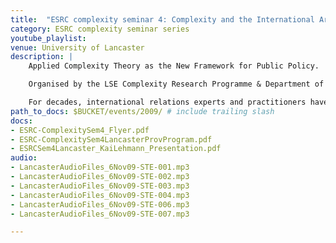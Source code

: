 ```yaml
---
title:  "ESRC complexity seminar 4: Complexity and the International Arena"
category: ESRC complexity seminar series
youtube_playlist: 
venue: University of Lancaster
description: |
    Applied Complexity Theory as the New Framework for Public Policy.

    Organised by the LSE Complexity Research Programme & Department of Politics and International Relations, Lancaster University.

    For decades, international relations experts and practitioners have recognised the growing interdependence, connectedness and complexity of the global environment. Despite this, and a variety of intellectual challengers, realism with its simple and parsimonious tools based on a traditional scientific Newtonian paradigm remains the dominate framework in international relations and policy. The Complexity approach, emerging out of the physical and natural sciences in the late 20th century, can provide both a new, more realistic, paradigm and a range of simple and commonsensical tools (both metaphorical and modelling based) that can help move academics and practitioners beyond the limits of the current debates. In this workshop we will bring together a range of younger and established academics to explore the potential and practicality of integrating the new 'science' of complexity into the international arena. 
path_to_docs: $BUCKET/events/2009/ # include trailing slash
docs:
- ESRC-ComplexitySem4_Flyer.pdf
- ESRC-ComplexitySem4LancasterProvProgram.pdf
- ESRCSem4Lancaster_KaiLehmann_Presentation.pdf
audio:
- LancasterAudioFiles_6Nov09-STE-001.mp3
- LancasterAudioFiles_6Nov09-STE-002.mp3
- LancasterAudioFiles_6Nov09-STE-003.mp3
- LancasterAudioFiles_6Nov09-STE-004.mp3
- LancasterAudioFiles_6Nov09-STE-006.mp3
- LancasterAudioFiles_6Nov09-STE-007.mp3

---
```


